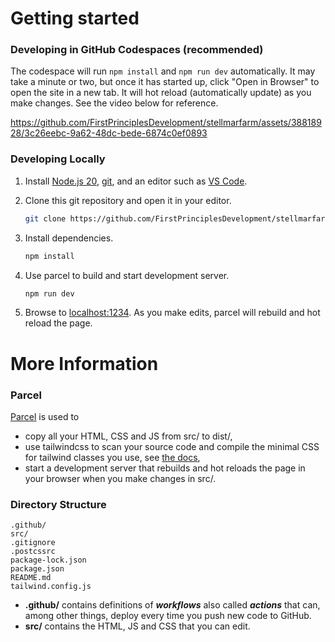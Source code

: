 # Getting started

### Developing in GitHub Codespaces (recommended)

The codespace will run `npm install` and `npm run dev` automatically. It may take a minute or two, but once it has started up, click "Open in Browser" to open the site in a new tab. It will hot reload (automatically update) as you make changes. See the video below for reference.


https://github.com/FirstPrinciplesDevelopment/stellmarfarm/assets/38818928/3c26eebc-9a62-48dc-bede-6874c0ef0893


### Developing Locally


1. Install [Node.js 20](https://nodejs.org/en), [git](https://git-scm.com/downloads), and an editor such as [VS Code](https://code.visualstudio.com/).

2. Clone this git repository and open it in your editor.
    ```sh
    git clone https://github.com/FirstPrinciplesDevelopment/stellmarfarm.git
    ``` 

3. Install dependencies.
    ```sh
    npm install
    ```
    
4. Use parcel to build and start development server.

    ```sh
    npm run dev
    ```

5. Browse to [localhost:1234](http://localhost:1234). As you make edits, parcel will rebuild and hot reload the page.



# More Information

### Parcel

[Parcel](https://parceljs.org/) is used to
- copy all your HTML, CSS and JS from src/ to dist/,
- use tailwindcss to scan your source code and compile the minimal CSS for tailwind classes you use, see [the docs](https://tailwindcss.com/docs/guides/parcel),
- start a development server that rebuilds and hot reloads the page in your browser when you make changes in src/.

### Directory Structure

```
.github/
src/
.gitignore
.postcssrc
package-lock.json
package.json
README.md
tailwind.config.js
```

- **.github/** contains definitions of ***workflows*** also called ***actions*** that can, among other things, deploy every time you push new code to GitHub.
- **src/** contains the HTML, JS and CSS that you can edit.

